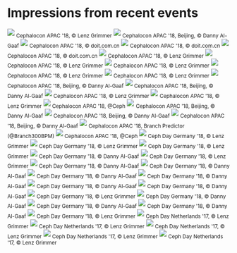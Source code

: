 <!-- .slide: data-background-image="images/cephdays-background-title-block.jpg" data-background-size="contain" -->
# Impressions from recent events <!-- .element: class="cephday-front-h1" -->


<img src="images/Beijing/20180321_224805_lenzgr.jpg">
<sub>Cephalocon APAC '18, © Lenz Grimmer</sub>


<img src="images/Beijing/20180322_022529_DSC02640_dalgaaf.JPG">
<sub>Cephalocon APAC '18, Beijing, © Danny Al-Gaaf</sub>


<img src="images/Beijing/976697945130225665_DY3tjhIX0AA3FC4.jpg">
<sub>Cephalocon APAC '18, © doit.com.cn</sub>


<img src="images/Beijing/976701207430316032_DY3wj6WUQAACo19.jpg">
<sub>Cephalocon APAC '18, © doit.com.cn</sub>


<img src="images/Beijing/b4b559d9acb956881bc4aeeb43092756.jpg">
<sub>Cephalocon APAC '18, © doit.com.cn</sub>


<img src="images/Beijing/20180322_033046_lenzgr.jpg">
<sub>Cephalocon APAC '18, © Lenz Grimmer</sub>


<img src="images/Beijing/20180322_040540_lenzgr.jpg">
<sub>Cephalocon APAC '18, © Lenz Grimmer</sub>


<img src="images/Beijing/20180322_044202_lenzgr.jpg">
<sub>Cephalocon APAC '18, © Lenz Grimmer</sub>


<img src="images/Beijing/20180322_051837_lenzgr.jpg">
<sub>Cephalocon APAC '18, © Lenz Grimmer</sub>


<img src="images/Beijing/20180322_090309_lenzgr.jpg">
<sub>Cephalocon APAC '18, © Lenz Grimmer</sub>


<img src="images/Beijing/20180322_091117_DSC02644_dalgaaf.JPG">
<sub>Cephalocon APAC '18, Beijing, © Danny Al-Gaaf</sub>


<img src="images/Beijing/20180322_091127_DSC02645_dalgaaf.JPG">
<sub>Cephalocon APAC '18, Beijing, © Danny Al-Gaaf</sub>


<img src="images/Beijing/20180322_112719_lenzgr.jpg">
<sub>Cephalocon APAC '18, © Lenz Grimmer</sub>


<img src="images/Beijing/20180322_181448_lenzgr.jpg">
<sub>Cephalocon APAC '18, © Lenz Grimmer</sub>


<img src="images/Beijing/twitter_DY78vjiWAAcMYwV.jpg">
<sub>Cephalocon APAC '18, @Ceph</sub>


<img src="images/Beijing/20180323_072213_DSC02656_dalgaaf.JPG">
<sub>Cephalocon APAC '18, Beijing, © Danny Al-Gaaf</sub>


<img src="images/Beijing/20180323_084738_DSC02660_dalgaaf.JPG">
<sub>Cephalocon APAC '18, Beijing, © Danny Al-Gaaf</sub>


<img src="images/Beijing/20180323_092226_DSC02667_dalgaaf.JPG">
<sub>Cephalocon APAC '18, Beijing, © Danny Al-Gaaf</sub>


<img src="images/Beijing/twitter_DY5IYpZWAAAazrp.jpg">
<sub>Cephalocon APAC '18, Branch Predictor (@Branch300BPM) </sub>


<img src="images/Beijing/twitter_DY9mlQQXkAA416X.jpg">
<sub>Cephalocon APAC '18, @Ceph </sub>


<img src="images/Darmstadt/20180207_091436_lenzgr.jpg">
<sub>Ceph Day Germany '18, © Lenz Grimmer</sub>


<img src="images/Darmstadt/20180207_093042_lenzgr.jpg">
<sub>Ceph Day Germany '18, © Lenz Grimmer</sub>


<img src="images/Darmstadt/20180207_094804_lenzgr.jpg">
<sub>Ceph Day Germany '18, © Lenz Grimmer</sub>


<img src="images/Darmstadt/20180207_095904_DSC_0094_dalgaaf.JPG">
<sub>Ceph Day Germany '18, © Danny Al-Gaaf</sub>


<img src="images/Darmstadt/20180207_114014_lenzgr.jpg">
<sub>Ceph Day Germany '18, © Lenz Grimmer</sub>


<img src="images/Darmstadt/20180207_114948_DSC_0177_dalgaaf.JPG">
<sub>Ceph Day Germany '18, © Danny Al-Gaaf</sub>


<img src="images/Darmstadt/20180207_115019_DSC_0179_dalgaaf.JPG">
<sub>Ceph Day Germany '18, © Danny Al-Gaaf</sub>


<img src="images/Darmstadt/20180207_122549_DSC_0238_dalgaaf.JPG">
<sub>Ceph Day Germany '18, © Danny Al-Gaaf</sub>


<img src="images/Darmstadt/20180207_140006_DSC_0264_dalgaaf.JPG">
<sub>Ceph Day Germany '18, © Danny Al-Gaaf</sub>


<img src="images/Darmstadt/20180207_140344_DSC_0309_dalgaaf.JPG">
<sub>Ceph Day Germany '18, © Danny Al-Gaaf</sub>


<img src="images/Darmstadt/20180207_140434_DSC_0322_dalgaaf.JPG">
<sub>Ceph Day Germany '18, © Danny Al-Gaaf</sub>


<img src="images/Darmstadt/20180207_143009_lenzgr.jpg">
<sub>Ceph Day Germany '18, © Lenz Grimmer</sub>


<img src="images/Darmstadt/20180207_155921_DSC_0451_dalgaaf.JPG">
<sub>Ceph Day Germany '18, © Danny Al-Gaaf</sub>


<img src="images/Darmstadt/20180207_160505_DSC_0466_dalgaaf.JPG">
<sub>Ceph Day Germany '18, © Danny Al-Gaaf</sub>


<img src="images/Darmstadt/20180207_162217_DSC_0479_dalgaaf.JPG">
<sub>Ceph Day Germany '18, © Danny Al-Gaaf</sub>


<img src="images/Darmstadt/20180207_173812_lenzgr.jpg">
<sub>Ceph Day Germany '18, © Lenz Grimmer</sub>


<img src="images/Ede/lenzgr_26534968837_20170920_131216.jpg">
<sub>Ceph Day Netherlands '17, © Lenz Grimmer</sub>


<img src="images/Ede/lenzgr_26534972507_20170920_094843.jpg">
<sub>Ceph Day Netherlands '17, © Lenz Grimmer</sub>


<img src="images/Ede/lenzgr_40510400755_20170920_133954.jpg">
<sub>Ceph Day Netherlands '17, © Lenz Grimmer</sub>


<img src="images/Ede/lenzgr_40691848144_20170920_161231.jpg">
<sub>Ceph Day Netherlands '17, © Lenz Grimmer</sub>


<img src="images/Ede/lenzgr_41405693791_20170920_090556.jpg">
<sub>Ceph Day Netherlands '17, © Lenz Grimmer</sub>
